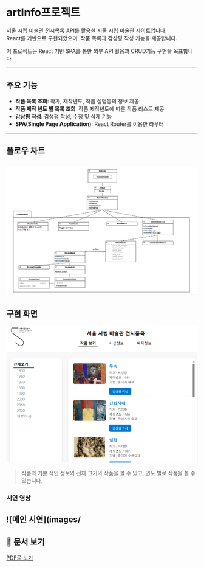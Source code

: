 # artInfo프로젝트
서울 시립 미술관 전시목록 API를 활용한 서울 시립 미술관 사이트입니다.<br>
React를 기반으로 구현되었으며, 작품 목록과 감상평 작성 기능을 제공합니다.

이 프로젝트는 React 기반 SPA를 통한 외부 API 활용과 CRUD기능 구현을 목표합니다

---

## 주요 기능
- **작품 목록 조회**: 작가, 제작년도, 작품 설명등의 정보 제공
- **작품 제작 년도 별 목록 조회**: 작품 제작년도에 따른 작품 리스트 제공
- **감상평 작성**: 감성평 작성, 수정 및 삭제 기능
- **SPA(Single Page Application)**: React Router를 이용한 라우터

---

## 플로우 차트
![플로우차트](images/20250515_161516.png)
---
## 구현 화면
![메인화면](images/main.png)

> 작품의 기본 적인 정보와 전체 크기의 작품을 볼 수 있고, 연도 별로 작품을 볼 수 있습니다.
### 시연 영상
![메인 시연](images/
---

## 📄 문서 보기
[PDF로 보기](https://github.com/jihyuk123979/front_reactProject/blob/main/ReactProject.pdf)
